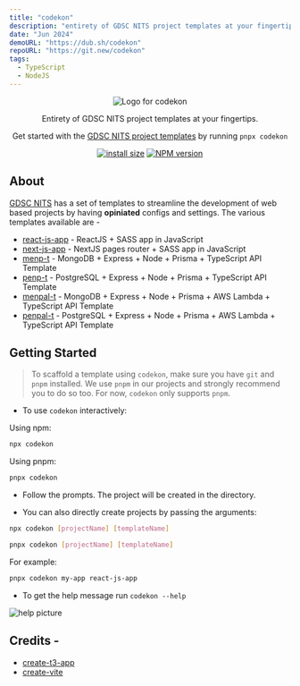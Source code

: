 ```yaml
---
title: "codekon"
description: "entirety of GDSC NITS project templates at your fingertips"
date: "Jun 2024"
demoURL: "https://dub.sh/codekon"
repoURL: "https://git.new/codekon"
tags:
  - TypeScript
  - NodeJS
---
```


<p align="center">
  <picture>
    <source
      media="(prefers-color-scheme: dark)"
      srcset="/projects/codekon-light.svg"
    />
    <img src="/projects/codekon-dark.svg" alt="Logo for codekon" />
  </picture>
</p>

<p align="center">
  Entirety of GDSC NITS project templates at your fingertips.
</p>

<p align="center">
  Get started with the
  <a
    rel="noopener noreferrer"
    target="_blank"
    href="https://github.com/orgs/gdsc-nits-org/repositories?q=template%3Atrue+archived%3Afalse"
    >GDSC NITS project templates</a
  >
  by running <code>pnpx codekon</code>
</p>

<div align="center">

[![install size][packagephobia-image]][packagephobia-url] [![NPM version][npm-image]][npm-url]

</div>

## About

[GDSC NITS](https://gdscnits.in) has a set of templates to streamline the development of web based projects by having **opiniated** configs and settings. The various templates available are -

- [react-js-app](https://github.com/gdsc-nits-org/react-js-app) - ReactJS + SASS app in JavaScript
- [next-js-app](https://github.com/gdsc-nits-org/next-js-app) - NextJS pages router + SASS app in JavaScript
- [menp-t](https://github.com/gdsc-nits-org/menp-t) - MongoDB + Express + Node + Prisma + TypeScript API Template
- [penp-t](https://github.com/gdsc-nits-org/penp-t) - PostgreSQL + Express + Node + Prisma + TypeScript API Template
- [menpal-t](https://github.com/gdsc-nits-org/MENPAL-T) - MongoDB + Express + Node + Prisma + AWS Lambda + TypeScript API Template
- [penpal-t](https://github.com/gdsc-nits-org/PENPAL-T) - PostgreSQL + Express + Node + Prisma + AWS Lambda + TypeScript API Template

## Getting Started

> To scaffold a template using `codekon`, make sure you have `git` and `pnpm` installed. We use `pnpm` in our projects and strongly recommend you to do so too. For now, `codekon` only supports `pnpm`.

- To use `codekon` interactively:

Using npm:

```bash
npx codekon
```

Using pnpm:

```bash
pnpx codekon
```

- Follow the prompts. The project will be created in the directory.

- You can also directly create projects by passing the arguments:

```bash
npx codekon [projectName] [templateName]
```

```bash
pnpx codekon [projectName] [templateName]
```

For example:

```bash
pnpx codekon my-app react-js-app
```

- To get the help message run `codekon --help`

<img src="/projects/codekon-help.png" alt="help picture" align="center">

## Credits -

- [create-t3-app](https://github.com/t3-oss/create-t3-app)
- [create-vite](https://github.com/vitejs/vite/tree/main/packages/create-vite)

[packagephobia-image]: https://packagephobia.com/badge?p=codekon
[packagephobia-url]: https://packagephobia.com/result?p=codekon
[npm-url]: https://www.npmjs.com/package/codekon
[npm-image]: https://img.shields.io/npm/v/codekon?color=0b7285&logoColor=0b7285
